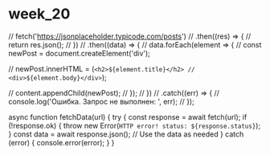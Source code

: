 # week_20

// fetch('https://jsonplaceholder.typicode.com/posts')
//   .then((res) => {
//     return res.json();
//   })
//   .then((data) => {
//       data.forEach(element => {
//         const newPost = document.createElement('div');

//         newPost.innerHTML = (`<h2>${element.title}</h2>
//         <div>${element.body}</div>`);
        
//         content.appendChild(newPost);
//       }); 
//   })
//   .catch((err) => {
//     console.log('Ошибка. Запрос не выполнен: ', err);
//   });

async function fetchData(url) {
  try {
    const response = await fetch(url);
    if (!response.ok) {
      throw new Error(`HTTP error! status: ${response.status}`);
    }
    const data = await response.json();
    // Use the data as needed
  } catch (error) {
    console.error(error);
  }
}